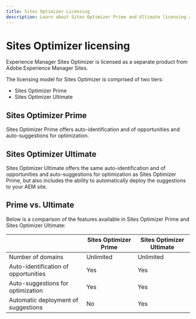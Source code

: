 ```yaml
---
title: Sites Optimizer Licensing
description: Learn about Sites Optimizer Prime and Ultimate licensing and the features available in each tier.
---
```


# Sites Optimizer licensing

Experience Manager Sites Optimizer is licensed as a separate product from Adobe Experience Manager Sites. 

The licensing model for Sites Optimizer is comprised of two tiers:

- Sites Optimizer Prime
- Sites Optimizer Ultimate
  
## Sites Optimizer Prime

Sites Optimizer Prime offers auto-identification and of opportunities and auto-suggestions for optimization.

## Sites Optimizer Ultimate

Sites Optimizer Ultimate offers the same auto-identification and of opportunities and auto-suggestions for optimization as Sites Optimizer Prime, but also includes the ability to automatically deploy the suggestions to your AEM site.

## Prime vs. Ultimate

Below is a comparison of the features available in Sites Optimizer Prime and Sites Optimizer Ultimate:

|         | Sites Optimizer Prime | Sites Optimizer Ultimate |
|---------|-----------------------|--------------------------|
| Number of domains | Unlimited | Unlimited |
| Auto-identification of opportunities | Yes | Yes |
| Auto-suggestions for optimization | Yes | Yes |
| Automatic deployment of suggestions | No | Yes |
